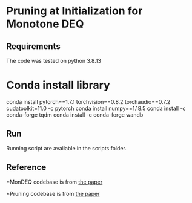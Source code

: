 # Pruning at Initialization for Monotone DEQ

## Requirements
The code was tested on python 3.8.13
# Conda install library
conda install pytorch==1.7.1 torchvision==0.8.2 torchaudio==0.7.2 cudatoolkit=11.0 -c pytorch
conda install numpy==1.18.5
conda install -c conda-forge tqdm
conda install -c conda-forge wandb

## Run
Running script are available in the scripts folder.

## Reference 
*MonDEQ codebase is from [the paper](https://arxiv.org/abs/2006.08591)

*Pruning codebase is from [the paper](https://arxiv.org/abs/2006.05467)